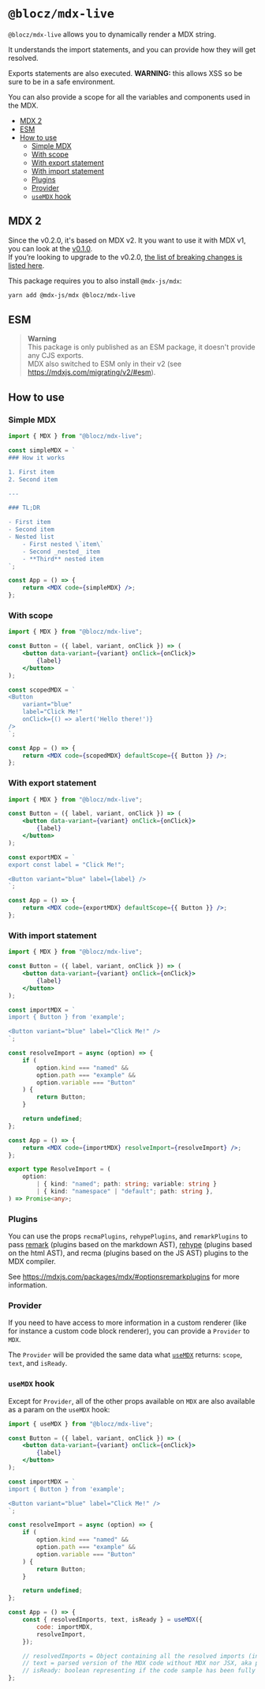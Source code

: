 # `@blocz/mdx-live` <!-- omit in toc -->

`@blocz/mdx-live` allows you to dynamically render a MDX string.

It understands the import statements, and you can provide how they will get resolved.

Exports statements are also executed. **WARNING:** this allows XSS so be sure to be in a safe environment.

You can also provide a scope for all the variables and components used in the MDX.

-   [MDX 2](#mdx-2)
-   [ESM](#esm)
-   [How to use](#how-to-use)
    -   [Simple MDX](#simple-mdx)
    -   [With scope](#with-scope)
    -   [With export statement](#with-export-statement)
    -   [With import statement](#with-import-statement)
    -   [Plugins](#plugins)
    -   [Provider](#provider)
    -   [`useMDX` hook](#usemdx-hook)

## MDX 2

Since the v0.2.0, it's based on MDX v2. It you want to use it with MDX v1, you can look at the [v0.1.0](https://github.com/bloczjs/mdx/tree/v0.1.0).<br/>
If you’re looking to upgrade to the v0.2.0, [the list of breaking changes is listed here](https://github.com/bloczjs/mdx/releases/tag/v0.2.0).

This package requires you to also install `@mdx-js/mdx`:

```bash
yarn add @mdx-js/mdx @blocz/mdx-live
```

## ESM

> **Warning**<br/>
> This package is only published as an ESM package, it doesn't provide any CJS exports.<br/>
> MDX also switched to ESM only in their v2 (see https://mdxjs.com/migrating/v2/#esm).

## How to use

### Simple MDX

```jsx
import { MDX } from "@blocz/mdx-live";

const simpleMDX = `
### How it works

1. First item
2. Second item

---

### TL;DR

- First item
- Second item
- Nested list
    - First nested \`item\`
    - Second _nested_ item
    - **Third** nested item
`;

const App = () => {
    return <MDX code={simpleMDX} />;
};
```

### With scope

```jsx
import { MDX } from "@blocz/mdx-live";

const Button = ({ label, variant, onClick }) => (
    <button data-variant={variant} onClick={onClick}>
        {label}
    </button>
);

const scopedMDX = `
<Button
    variant="blue"
    label="Click Me!"
    onClick={() => alert('Hello there!')}
/>
`;

const App = () => {
    return <MDX code={scopedMDX} defaultScope={{ Button }} />;
};
```

### With export statement

```jsx
import { MDX } from "@blocz/mdx-live";

const Button = ({ label, variant, onClick }) => (
    <button data-variant={variant} onClick={onClick}>
        {label}
    </button>
);

const exportMDX = `
export const label = "Click Me!";

<Button variant="blue" label={label} />
`;

const App = () => {
    return <MDX code={exportMDX} defaultScope={{ Button }} />;
};
```

### With import statement

```jsx
import { MDX } from "@blocz/mdx-live";

const Button = ({ label, variant, onClick }) => (
    <button data-variant={variant} onClick={onClick}>
        {label}
    </button>
);

const importMDX = `
import { Button } from 'example';

<Button variant="blue" label="Click Me!" />
`;

const resolveImport = async (option) => {
    if (
        option.kind === "named" &&
        option.path === "example" &&
        option.variable === "Button"
    ) {
        return Button;
    }

    return undefined;
};

const App = () => {
    return <MDX code={importMDX} resolveImport={resolveImport} />;
};
```

```ts
export type ResolveImport = (
    option:
        | { kind: "named"; path: string; variable: string }
        | { kind: "namespace" | "default"; path: string },
) => Promise<any>;
```

### Plugins

You can use the props `recmaPlugins`, `rehypePlugins`, and `remarkPlugins` to pass [remark](https://github.com/remarkjs/remark/blob/main/doc/plugins.md#list-of-plugins) (plugins based on the markdown AST), [rehype](https://github.com/rehypejs/rehype/blob/main/doc/plugins.md#list-of-plugins) (plugins based on the html AST), and recma (plugins based on the JS AST) plugins to the MDX compiler.

See https://mdxjs.com/packages/mdx/#optionsremarkplugins for more information.

### Provider

If you need to have access to more information in a custom renderer (like for instance a custom code block renderer), you can provide a `Provider` to `MDX`.

The `Provider` will be provided the same data what [`useMDX`](#usemdx-hook) returns: `scope`, `text`, and `isReady`.

### `useMDX` hook

Except for `Provider`, all of the other props available on `MDX` are also available as a param on the `useMDX` hook:

```jsx
import { useMDX } from "@blocz/mdx-live";

const Button = ({ label, variant, onClick }) => (
    <button data-variant={variant} onClick={onClick}>
        {label}
    </button>
);

const importMDX = `
import { Button } from 'example';

<Button variant="blue" label="Click Me!" />
`;

const resolveImport = async (option) => {
    if (
        option.kind === "named" &&
        option.path === "example" &&
        option.variable === "Button"
    ) {
        return Button;
    }

    return undefined;
};

const App = () => {
    const { resolvedImports, text, isReady } = useMDX({
        code: importMDX,
        resolveImport,
    });

    // resolvedImports = Object containing all the resolved imports (in this case there is only `Button`)
    // text = parsed version of the MDX code without MDX nor JSX, aka plain code that can be executed
    // isReady: boolean representing if the code sample has been fully parsed yet or if it's still getting parsed
};
```
